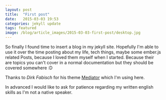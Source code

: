 ```yaml
---
layout: post
title:  "First post"
date:   2015-03-03 19:53
categories: jekyll update
tags: featured
image: /blog/article_images/2015-03-03-first-post/desktop.jpg
---
```

So finally I found time to insert a blog in my jekyll site. Hopefully I'm able to use it over the time posting about my life, tech things, maybe some ember.js related Posts, because I loved them myself when I started. Because their are topics you can't cover in a normal documentation but they should be covered somewhere :D

Thanks to *Dirk Fabisch* for his theme [Mediator]('https://github.com/dirkfabisch/mediator') which I'm using here.

In advanced I would like to ask for patience regarding my written english skills as I'm not a native speaker.
